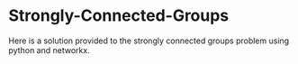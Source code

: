 # Strongly-Connected-Groups
Here is a solution provided to the strongly connected groups problem using python and networkx.
